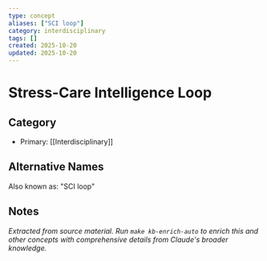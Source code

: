 ```yaml
---
type: concept
aliases: ["SCI loop"]
category: interdisciplinary
tags: []
created: 2025-10-20
updated: 2025-10-20
---
```


# Stress-Care Intelligence Loop

## Category

- Primary: [[Interdisciplinary]]

## Alternative Names

Also known as: "SCI loop"

## Notes

*Extracted from source material. Run `make kb-enrich-auto` to enrich this and other concepts with comprehensive details from Claude's broader knowledge.*
